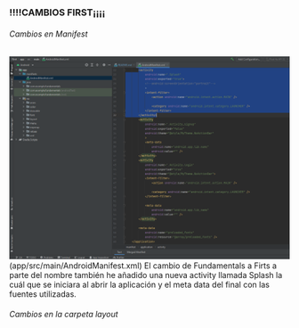 ### !!!!CAMBIOS FIRST¡¡¡¡
###### Cambios en Manifest
![GitHub Logo](/images/manifest.png)
(app/src/main/AndroidManifest.xml)
El cambio de Fundamentals a Firts a parte del nombre también he añadido una nueva activity llamada Splash 
la cuál que se iniciara al abrir la aplicación y el meta data del final con las fuentes utilizadas.

###### Cambios en la carpeta layout

[//]: # (![GitHub Logo]&#40;/images/activity_main.png&#41;)
